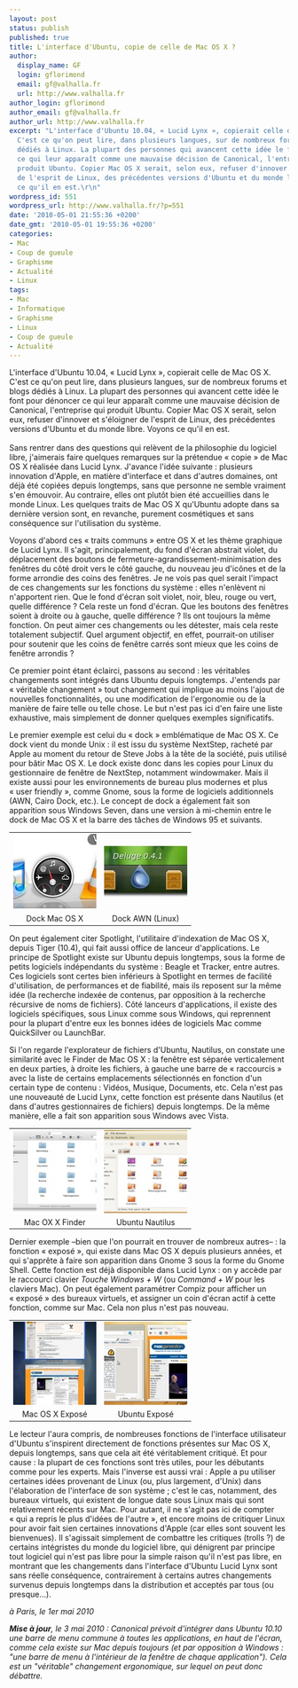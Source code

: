 ```yaml
---
layout: post
status: publish
published: true
title: L'interface d'Ubuntu, copie de celle de Mac OS X ?
author:
  display_name: GF
  login: gflorimond
  email: gf@valhalla.fr
  url: http://www.valhalla.fr
author_login: gflorimond
author_email: gf@valhalla.fr
author_url: http://www.valhalla.fr
excerpt: "L'interface d'Ubuntu 10.04, « Lucid Lynx », copierait celle de Mac OS X.
  C'est ce qu'on peut lire, dans plusieurs langues, sur de nombreux forums et blogs
  dédiés à Linux. La plupart des personnes qui avancent cette idée le font pour dénoncer
  ce qui leur apparaît comme une mauvaise décision de Canonical, l'entreprise qui
  produit Ubuntu. Copier Mac OS X serait, selon eux, refuser d'innover et s'éloigner
  de l'esprit de Linux, des précédentes versions d'Ubuntu et du monde libre. Voyons
  ce qu'il en est.\r\n"
wordpress_id: 551
wordpress_url: http://www.valhalla.fr/?p=551
date: '2010-05-01 21:55:36 +0200'
date_gmt: '2010-05-01 19:55:36 +0200'
categories:
- Mac
- Coup de gueule
- Graphisme
- Actualité
- Linux
tags:
- Mac
- Informatique
- Graphisme
- Linux
- Coup de gueule
- Actualité
---
```

<p>L'interface d'Ubuntu 10.04, « Lucid Lynx », copierait celle de Mac OS X. C'est ce qu'on peut lire, dans plusieurs langues, sur de nombreux forums et blogs dédiés à Linux. La plupart des personnes qui avancent cette idée le font pour dénoncer ce qui leur apparaît comme une mauvaise décision de Canonical, l'entreprise qui produit Ubuntu. Copier Mac OS X serait, selon eux, refuser d'innover et s'éloigner de l'esprit de Linux, des précédentes versions d'Ubuntu et du monde libre. Voyons ce qu'il en est.<br />
<a id="more"></a><a id="more-551"></a><br />
Sans rentrer dans des questions qui relèvent de la philosophie du logiciel libre, j'aimerais faire quelques remarques sur la prétendue « copie » de Mac OS X réalisée dans Lucid Lynx. J'avance l'idée suivante : plusieurs innovation d'Apple, en matière d'interface et dans d'autres domaines, ont déjà été copiées depuis longtemps, sans que personne ne semble vraiment s'en émouvoir. Au contraire, elles ont plutôt bien été accueillies dans le monde Linux. Les quelques traits de Mac OS X qu'Ubuntu adopte dans sa dernière version sont, en revanche, purement cosmétiques et sans conséquence sur l'utilisation du système.</p>
<p>Voyons d'abord ces « traits communs » entre OS X et les thème graphique de Lucid Lynx. Il s'agit, principalement, du fond d'écran abstrait violet, du déplacement des boutons de fermeture-agrandissement-minimisation des fenêtres du côté droit vers le côté gauche, du nouveau jeu d'icônes et de la forme arrondie des coins des fenêtres. Je ne vois pas quel serait l'impact de ces changements sur les fonctions du système : elles n'enlèvent ni n'apportent rien. Que le fond d'écran soit violet, noir, bleu, rouge ou vert, quelle différence ? Cela reste un fond d'écran. Que les boutons des fenêtres soient à droite ou à gauche, quelle différence ? Ils ont toujours la même fonction. On peut aimer ces changements ou les détester, mais cela reste totalement subjectif. Quel argument objectif, en effet, pourrait-on utiliser pour soutenir que les coins de fenêtre carrés sont mieux que les coins de fenêtre arrondis ?</p>
<p>Ce premier point étant éclairci, passons au second : les véritables changements sont intégrés dans Ubuntu depuis longtemps. J'entends par « véritable changement » tout changement qui implique au moins l'ajout de nouvelles fonctionnalités, ou une modification de l'ergonomie ou de la manière de faire telle ou telle chose. Le but n'est pas ici d'en faire une liste exhaustive, mais simplement de donner quelques exemples significatifs. </p>
<p>Le premier exemple est celui du « dock » emblématique de Mac OS X. Ce dock vient du monde Unix : il est issu du système NextStep, racheté par Apple au moment du retour de Steve Jobs à la tête de la société, puis utilisé pour bâtir Mac OS X. Le dock existe donc dans les copies pour Linux du gestionnaire de fenêtre de NextStep, notamment windowmaker. Mais il existe aussi pour les environnements de bureau plus modernes et plus « user friendly », comme Gnome, sous la forme de logiciels additionnels (AWN, Cairo Dock, etc.). Le concept de dock a également fait son apparition sous Windows Seven, dans une version à mi-chemin entre le dock de Mac OS X et la barre des tâches de Windows 95 et suivants.</p>
<table style="border:0px;width:80%;">
<tr>
<td><a href="/public/posts/2010-05-01-ubuntu-vs-mac/dock_m.jpg"><img src="/public/posts/2010-05-01-ubuntu-vs-mac/dock_m-150x136.jpg" alt="Mac OS X Dock" title="dock_m" width="150" height="136" class="aligncenter size-thumbnail wp-image-562" /></a></td>
<td><a href="/public/posts/2010-05-01-ubuntu-vs-mac/dock_u.jpg"><img src="/public/posts/2010-05-01-ubuntu-vs-mac/dock_u-150x96.jpg" alt="Ubuntu AWN Dock" title="dock_u" width="150" height="96" class="aligncenter size-thumbnail wp-image-563" /></a></td>
</tr>
<tr>
<td style="text-align:center;">Dock Mac OS X</td>
<td style="text-align:center;">Dock AWN (Linux)</td>
</tr>
</table>
<p></p>
<p>On peut également citer Spotlight, l'utilitaire d'indexation de Mac OS X, depuis Tiger (10.4), qui fait aussi office de lanceur d'applications. Le principe de Spotlight existe sur Ubuntu depuis longtemps, sous la forme de petits logiciels indépendants du système : Beagle et Tracker, entre autres. Ces logiciels sont certes bien inférieurs à Spotlight en termes de facilité d'utilisation, de performances et de fiabilité, mais ils reposent sur la même idée (la recherche indexée de contenus, par opposition à la recherche récursive de noms de fichiers). Côté lanceurs d'applications, il existe des logiciels spécifiques, sous Linux comme sous Windows, qui reprennent pour la plupart d'entre eux les bonnes idées de logiciels Mac comme QuickSilver ou LaunchBar.</p>
<p>Si l'on regarde l'explorateur de fichiers d'Ubuntu, Nautilus, on constate une similarité avec le Finder de Mac OS X : la fenêtre est séparée verticalement en deux parties, à droite les fichiers, à gauche une barre de « raccourcis » avec la liste de certains emplacements sélectionnés en fonction d'un certain type de contenu : Vidéos, Musique, Documents, etc. Cela n'est pas une nouveauté de Lucid Lynx, cette fonction est présente dans Nautilus (et dans d'autres gestionnaires de fichiers) depuis longtemps. De la même manière, elle a fait son apparition sous Windows avec Vista.</p>
<table style="border:0px;width:80%;">
<tr>
<td><a href="/public/posts/2010-05-01-ubuntu-vs-mac/finder_m.jpg"><img src="/public/posts/2010-05-01-ubuntu-vs-mac/finder_m-150x150.jpg" alt="Mac OS X (Snow Leopard) Finder" title="finder_m" width="150" height="150" class="aligncenter size-thumbnail wp-image-566" /></a></td>
<td><a href="/public/posts/2010-05-01-ubuntu-vs-mac/finder_u.jpg"><img src="/public/posts/2010-05-01-ubuntu-vs-mac/finder_u-150x150.jpg" alt="Ubuntu Nautilus" title="finder_u" width="150" height="150" class="aligncenter size-thumbnail wp-image-567" /></a></td>
</tr>
<tr>
<td style="text-align:center;">Mac OX X Finder</td>
<td style="text-align:center;">Ubuntu Nautilus</td>
</tr>
</table>
<p></p>
<p>Dernier exemple –bien que l'on pourrait en trouver de nombreux autres– : la fonction « exposé », qui existe dans Mac OS X depuis plusieurs années, et qui s'apprête à faire son apparition dans Gnome 3 sous la forme du Gnome Shell. Cette fonction est déjà disponible dans Lucid Lynx : on y accède par le raccourci clavier <i>Touche Windows + W</i> (ou <i>Command + W</i> pour les claviers Mac). On peut également paramétrer Compiz pour afficher un « exposé » des bureaux virtuels, et assigner un coin d'écran actif à cette fonction, comme sur Mac. Cela non plus n'est pas nouveau.</p>
<table style="border:0px;width:80%;">
<tr>
<td><a href="/public/posts/2010-05-01-ubuntu-vs-mac/expm.jpg"><img src="/public/posts/2010-05-01-ubuntu-vs-mac/expm-150x150.jpg" alt="Mac OS X Exposé" title="expm" width="150" height="150" class="aligncenter size-thumbnail wp-image-564" /></a></td>
<td><a href="/public/posts/2010-05-01-ubuntu-vs-mac/expu.jpg"><img src="/public/posts/2010-05-01-ubuntu-vs-mac/expu-150x150.jpg" alt="Ubuntu Exposé" title="expu" width="150" height="150" class="aligncenter size-thumbnail wp-image-565" /></a></td>
</tr>
<tr>
<td style="text-align:center;">Mac OS X Exposé</td>
<td style="text-align:center;">Ubuntu Exposé</td>
</tr>
</table>
<p></p>
<p>Le lecteur l'aura compris, de nombreuses fonctions de l'interface utilisateur d'Ubuntu s'inspirent directement de fonctions présentes sur Mac OS X, depuis longtemps, sans que cela ait été véritablement critiqué. Et pour cause : la plupart de ces fonctions sont très utiles, pour les débutants comme pour les experts. Mais l'inverse est aussi vrai : Apple a pu utiliser certaines idées provenant de Linux (ou, plus largement, d'Unix) dans l'élaboration de l'interface de son système ; c'est le cas, notamment, des bureaux virtuels, qui existent de longue date sous Linux mais qui sont relativement récents sur Mac. Pour autant, il ne s'agit pas ici de compter « qui a repris le plus d'idées de l'autre », et encore moins de critiquer Linux pour avoir fait sien certaines innovations d'Apple (car elles sont souvent les bienvenues). Il s'agissait simplement de combattre les critiques (trolls ?) de certains intégristes du monde du logiciel libre, qui dénigrent par principe tout logiciel qui n'est pas libre pour la simple raison qu'il n'est pas libre, en montrant que les changements dans l'interface d'Ubuntu Lucid Lynx sont sans réelle conséquence, contrairement à certains autres changements survenus depuis longtemps dans la distribution et acceptés par tous (ou presque...).</p>
<p><i>à Paris, le 1er mai 2010</i></p>
<p><i><b>Mise à jour</b>, le 3 mai 2010 : Canonical prévoit d'intégrer dans Ubuntu 10.10 une barre de menu commune à toutes les applications, en haut de l'écran, comme cela existe sur Mac depuis toujours (et par opposition à Windows : "une barre de menu à l'intérieur de la fenêtre de chaque application"). Cela est un "véritable" changement ergonomique, sur lequel on peut donc débattre.</i> </p>
